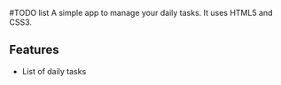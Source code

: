 #TODO list
A simple app to manage your daily tasks.
It uses HTML5 and CSS3.
## Features
* List of daily tasks